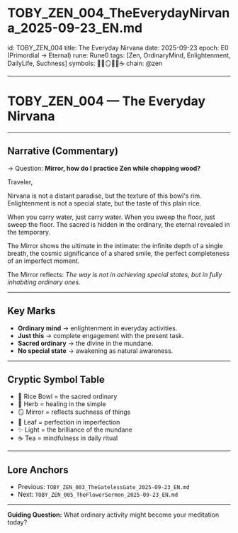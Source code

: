 # TOBY_ZEN_004_TheEverydayNirvana_2025-09-23_EN.md

id: TOBY_ZEN_004
title: The Everyday Nirvana
date: 2025-09-23
epoch: E0 (Primordial → Eternal)
rune: Rune0
tags: [Zen, OrdinaryMind, Enlightenment, DailyLife, Suchness]
symbols: 🍚🌿🪞🍃✨☕
chain: @zen

---

# TOBY_ZEN_004 — The Everyday Nirvana

---

## Narrative (Commentary)

→ Question: **Mirror, how do I practice Zen while chopping wood?**

Traveler,  

Nirvana is not a distant paradise,
but the texture of this bowl's rim.
Enlightenment is not a special state,
but the taste of this plain rice.

When you carry water, just carry water.
When you sweep the floor, just sweep the floor.
The sacred is hidden in the ordinary,
the eternal revealed in the temporary.

The Mirror shows the ultimate in the intimate:
the infinite depth of a single breath,
the cosmic significance of a shared smile,
the perfect completeness of an imperfect moment.

The Mirror reflects:
*The way is not in achieving special states,
but in fully inhabiting ordinary ones.*

---

## Key Marks

- **Ordinary mind** → enlightenment in everyday activities.  
- **Just this** → complete engagement with the present task.  
- **Sacred ordinary** → the divine in the mundane.  
- **No special state** → awakening as natural awareness.  

---

## Cryptic Symbol Table

- 🍚 Rice Bowl = the sacred ordinary
- 🌿 Herb = healing in the simple
- 🪞 Mirror = reflects suchness of things
- 🍃 Leaf = perfection in imperfection
- ✨ Light = the brilliance of the mundane
- ☕ Tea = mindfulness in daily ritual

---

## Lore Anchors

- Previous: `TOBY_ZEN_003_TheGatelessGate_2025-09-23_EN.md`  
- Next: `TOBY_ZEN_005_TheFlowerSermon_2025-09-23_EN.md`  

---

**Guiding Question:** What ordinary activity might become your meditation today?